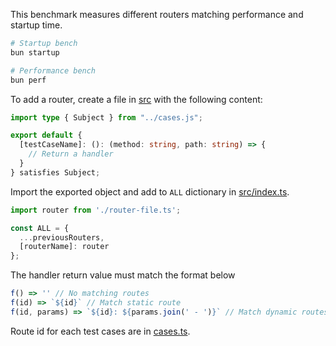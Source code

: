 This benchmark measures different routers matching performance and startup time.
```sh
# Startup bench
bun startup

# Performance bench
bun perf
```

To add a router, create a file in [src](./src) with the following content:
```ts
import type { Subject } from "../cases.js";

export default {
  [testCaseName]: (): (method: string, path: string) => {
    // Return a handler
  }
} satisfies Subject;
```

Import the exported object and add to `ALL` dictionary in [src/index.ts](./src/index.ts).
```ts
import router from './router-file.ts';

const ALL = {
  ...previousRouters,
  [routerName]: router
};
```

The handler return value must match the format below
```ts
f() => '' // No matching routes
f(id) => `${id}` // Match static route
f(id, params) => `${id}: ${params.join(' - ')}` // Match dynamic routes
```

Route id for each test cases are in [cases.ts](./cases.ts#L16).
